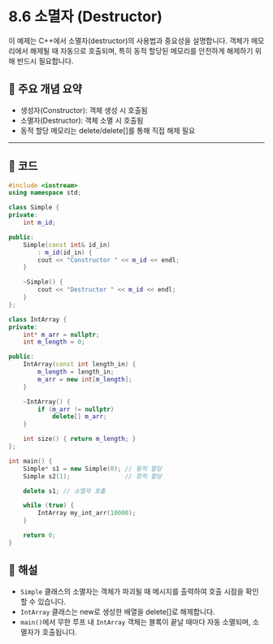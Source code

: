 
# 8.6 소멸자 (Destructor)

이 예제는 C++에서 소멸자(destructor)의 사용법과 중요성을 설명합니다. 객체가 메모리에서 해제될 때 자동으로 호출되며,
특히 동적 할당된 메모리를 안전하게 해제하기 위해 반드시 필요합니다.

## 🔹 주요 개념 요약

- 생성자(Constructor): 객체 생성 시 호출됨
- 소멸자(Destructor): 객체 소멸 시 호출됨
- 동적 할당 메모리는 delete/delete[]를 통해 직접 해제 필요

---

## 📌 코드

```cpp
#include <iostream>
using namespace std;

class Simple {
private:
    int m_id;

public:
    Simple(const int& id_in)
        : m_id(id_in) {
        cout << "Constructor " << m_id << endl;
    }

    ~Simple() {
        cout << "Destructor " << m_id << endl;
    }
};

class IntArray {
private:
    int* m_arr = nullptr;
    int m_length = 0;

public:
    IntArray(const int length_in) {
        m_length = length_in;
        m_arr = new int[m_length];
    }

    ~IntArray() {
        if (m_arr != nullptr)
            delete[] m_arr;
    }

    int size() { return m_length; }
};

int main() {
    Simple* s1 = new Simple(0); // 동적 할당
    Simple s2(1);               // 정적 할당

    delete s1; // 소멸자 호출

    while (true) {
        IntArray my_int_arr(10000); 
    }

    return 0;
}
```

## 🧠 해설

- `Simple` 클래스의 소멸자는 객체가 파괴될 때 메시지를 출력하여 호출 시점을 확인할 수 있습니다.
- `IntArray` 클래스는 new로 생성한 배열을 delete[]로 해제합니다.
- `main()`에서 무한 루프 내 `IntArray` 객체는 블록이 끝날 때마다 자동 소멸되며, 소멸자가 호출됩니다.
